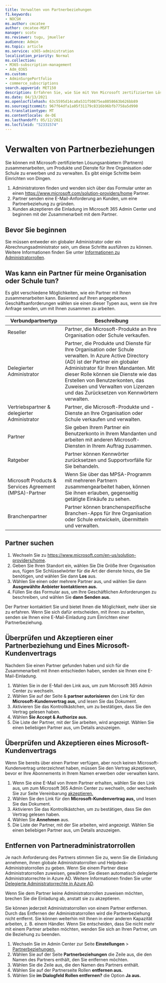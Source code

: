 ```yaml
---
title: Verwalten von Partnerbeziehungen
f1.keywords:
- NOCSH
ms.author: cmcatee
author: cmcatee-MSFT
manager: scotv
ms.reviewer: tugu, jmueller
audience: Admin
ms.topic: article
ms.service: o365-administration
localization_priority: Normal
ms.collection:
- M365-subscription-management
- Adm_O365
ms.custom:
- AdminSurgePortfolio
- commerce_subscriptions
search.appverid: MET150
description: Erfahren Sie, wie Sie mit Von Microsoft zertifizierten Lösungsanbietern (Partnern) zum Kauf und Verwalten von Produkten und Diensten für Ihre Organisation oder Schule arbeiten.
ms.date: 04/13/2021
ms.openlocfilehash: 63c5595d14ca0a531f50875ea8058663b626bb89
ms.sourcegitcommit: 967f64dfa1a05f31179c8316b96bfb7758a5d990
ms.translationtype: MT
ms.contentlocale: de-DE
ms.lasthandoff: 05/12/2021
ms.locfileid: "52331574"
---
```

# <a name="manage-partner-relationships"></a>Verwalten von Partnerbeziehungen

Sie können mit Microsoft-zertifizierten Lösungsanbietern (Partnern) zusammenarbeiten, um Produkte und Dienste für Ihre Organisation oder Schule zu erwerben und zu verwalten. Es gibt einige Schritte beim Einrichten von Dingen.

1. Administratoren finden und wenden sich über das Formular unter an einen <a href="https://www.microsoft.com/solution-providers/home" target="_blank">https://www.microsoft.com/solution-providers/home</a> Partner.
2. Partner senden eine E-Mail-Anforderung an Kunden, um eine Partnerbeziehung zu gründen.
3. Kunden akzeptieren die Einladung im Microsoft 365 Admin Center und beginnen mit der Zusammenarbeit mit dem Partner.

## <a name="before-you-begin"></a>Bevor Sie beginnen

Sie müssen entweder ein globaler Administrator oder ein Abrechnungsadministrator sein, um diese Schritte ausführen zu können. Weitere Informationen finden Sie unter [Informationen zu Administratorrollen](../admin/add-users/about-admin-roles.md).

## <a name="what-can-a-partner-do-for-my-organization-or-school"></a>Was kann ein Partner für meine Organisation oder Schule tun?

Es gibt verschiedene Möglichkeiten, wie ein Partner mit Ihnen zusammenarbeiten kann. Basierend auf Ihren angegebenen Geschäftsanforderungen wählen sie einen dieser Typen aus, wenn sie ihre Anfrage senden, um mit Ihnen zusammen zu arbeiten.

| Verbundpartnertyp | Beschreibung |
| ------ | ------------------- |
| Reseller | Partner, die Microsoft-Produkte an Ihre Organisation oder Schule verkaufen. |
| Delegierter Administrator | Partner, die Produkte und Dienste für Ihre Organisation oder Schule verwalten. In Azure Active Directory (AD) ist der Partner ein globaler Administrator für Ihren Mandanten. Mit dieser Rolle können sie Dienste wie das Erstellen von Benutzerkonten, das Zuweisen und Verwalten von Lizenzen und das Zurücksetzen von Kennwörtern verwalten. |
| Vertriebspartner & delegierter Administrator | Partner, die Microsoft-Produkte und -Dienste an Ihre Organisation oder Schule verkaufen und verwalten. |
| Partner | Sie geben Ihrem Partner ein Benutzerkonto in Ihrem Mandanten und arbeiten mit anderen Microsoft-Diensten in Ihrem Auftrag zusammen. |
| Ratgeber | Partner können Kennwörter zurücksetzen und Supportvorfälle für Sie behandeln. |
| Microsoft Products & Services Agreement (MPSA)-Partner | Wenn Sie über das MPSA-Programm mit mehreren Partnern zusammengearbeitet haben, können Sie ihnen erlauben, gegenseitig getätigte Einkäufe zu sehen. |
| Branchenpartner | Partner können branchenspezifische Branchen-Apps für Ihre Organisation oder Schule entwickeln, übermitteln und verwalten. |

## <a name="find-a-partner"></a>Partner suchen

1. Wechseln Sie zu <a href="https://www.microsoft.com/en-us/solution-providers/home" target="_blank">https://www.microsoft.com/en-us/solution-providers/home</a>.
2. Geben Sie Ihren Standort ein, wählen Sie Die Größe Ihrer Organisation aus, fügen Sie Schlüsselwörter für die Art der dienste hinzu, die Sie benötigen, und wählen Sie dann **Los** aus.
3. Wählen Sie einen oder mehrere Partner aus, und wählen Sie dann **Ausgewählte Anbieter kontaktieren aus.**
4. Füllen Sie das Formular aus, um Ihre Geschäftlichen Anforderungen zu beschreiben, und wählen Sie **dann Senden aus.**

Der Partner kontaktiert Sie und bietet Ihnen die Möglichkeit, mehr über sie zu erfahren. Wenn Sie sich dafür entscheiden, mit ihnen zu arbeiten, senden sie Ihnen eine E-Mail-Einladung zum Einrichten einer Partnerbeziehung.

## <a name="review-and-accept-a-partner-relationship-and-microsoft-customer-agreement"></a>Überprüfen und Akzeptieren einer Partnerbeziehung und Eines Microsoft-Kundenvertrags

Nachdem Sie einen Partner gefunden haben und sich für die Zusammenarbeit mit ihnen entschieden haben, senden sie Ihnen eine E-Mail-Einladung.

1. Wählen Sie in der E-Mail den Link aus, um zum Microsoft 365 Admin Center zu wechseln.
2. Wählen Sie auf der Seite & **partner autorisieren** den Link für den **Microsoft-Kundenvertrag aus,** und lesen Sie das Dokument.
3. Aktivieren Sie das Kontrollkästchen, um zu bestätigen, dass Sie den Vertrag gelesen haben.
4. Wählen **Sie Accept & Authorize aus.**
5. Die Liste der Partner, mit der Sie arbeiten, wird angezeigt. Wählen Sie einen beliebigen Partner aus, um Details anzuzeigen.

## <a name="review-and-accept-a-microsoft-customer-agreement"></a>Überprüfen und Akzeptieren eines Microsoft-Kundenvertrags

Wenn Sie bereits über einen Partner verfügen, aber noch keinen Microsoft-Kundenvertrag unterzeichnet haben, müssen Sie den Vertrag akzeptieren, bevor er Ihre Abonnements in Ihrem Namen erwerben oder verwalten kann.

1. Wenn Sie eine E-Mail von Ihrem Partner erhalten, wählen Sie den Link aus, um zum Microsoft 365 Admin Center zu wechseln, oder wechseln Sie zur Seite Vereinbarung <a href="https://go.microsoft.com/fwlink/?linkid=2116573" target="_blank">akzeptieren.</a>
2. Wählen Sie den Link für den **Microsoft-Kundenvertrag aus,** und lesen Sie das Dokument.
3. Aktivieren Sie das Kontrollkästchen, um zu bestätigen, dass Sie den Vertrag gelesen haben.
4. Wählen Sie **Annehmen** aus.
5. Die Liste der Partner, mit der Sie arbeiten, wird angezeigt. Wählen Sie einen beliebigen Partner aus, um Details anzuzeigen.

## <a name="remove-partner-admin-roles"></a>Entfernen von Partneradministratorrollen

Je nach Anforderung des Partners stimmen Sie zu, wenn Sie die Einladung annehmen, ihnen globale Administratorrollen und Helpdesk-Administratorrollen zu geben. Wenn Sie einem Partner diese Administratorrollen zuweisen, gewähren Sie diesen automatisch delegierte Administratorrechte in Azure AD. Weitere Informationen finden Sie unter [Delegierte Administratorrechte in Azure AD](/partner-center/customers_revoke_admin_privileges#delegated-admin-privileges-in-azure-ad).

Wenn Sie dem Partner keine Administratorrollen zuweisen möchten, brechen Sie die Einladung ab, anstatt sie zu akzeptieren.

Sie können jederzeit Administratorrollen von einem Partner entfernen. Durch das Entfernen der Administratorrollen wird die Partnerbeziehung nicht entfernt. Sie können weiterhin mit Ihnen in einer anderen Kapazität arbeiten, z. B. einem Händler. Wenn Sie entscheiden, dass Sie nicht mehr mit einem Partner arbeiten möchten, wenden Sie sich an Ihren Partner, um die Beziehung zu beenden.

1. Wechseln Sie im Admin Center zur Seite **Einstellungen**  >  <a href="https://go.microsoft.com/fwlink/p/?linkid=2074649" target="_blank">Partnerbeziehungen.</a>
2. Wählen Sie auf der Seite **Partnerbeziehungen** die Zeile aus, die den Namen des Partners enthält, den Sie entfernen möchten.
3. Wählen Sie die Zeile aus, die den Namen des Partners enthält.
4. Wählen Sie auf der Partnerseite Rollen **entfernen aus.**
5. Wählen Sie **im Dialogfeld Rollen entfernen?** die Option **Ja aus.**

